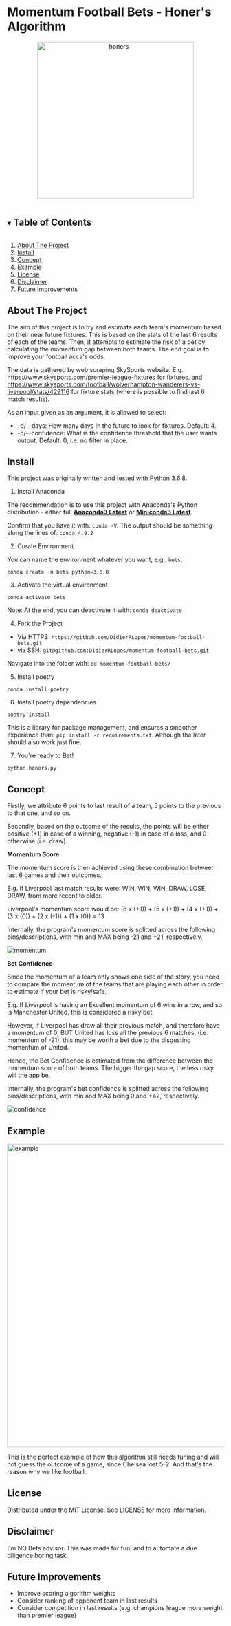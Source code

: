 # Momentum Football Bets - Honer's Algorithm

<p align="center">
<img width="364" alt="honers" src="https://user-images.githubusercontent.com/25267873/113485553-fff9ae80-94a5-11eb-86a6-298693f5ba65.png">
</p>

<!-- TABLE OF CONTENTS -->
<details open="open">
  <summary><h2 style="display: inline-block">Table of Contents</h2></summary>
  <ol>
    <li><a href="#about-the-project">About The Project</a></li>
    <li><a href="#install">Install</a></li>
    <li><a href="#concept">Concept</a></li>
    <li><a href="#example">Example</a> </li>
    <li><a href="#license">License</a></li>
    <li><a href="#disclaimer">Disclaimer</a></li>
    <li><a href="#future-improvements">Future Improvements</a></li>
  </ol>
</details>

## About The Project

The aim of this project is to try and estimate each team's momentum based on their near future fixtures. This is based on the stats of the last 6 results of each of the teams. Then, it attempts to estimate the risk of a bet by calculating the momentum gap between both teams. The end goal is to improve your football acca's odds. 

The data is gathered by web scraping SkySports website. E.g. https://www.skysports.com/premier-league-fixtures for fixtures, and https://www.skysports.com/football/wolverhampton-wanderers-vs-liverpool/stats/429116 for fixture stats (where is possible to find last 6 match results).

As an input given as an argument, it is allowed to select:
  * -d/--days: How many days in the future to look for fixtures. Default: 4.
  * -c/--confidence: What is the confidence threshold that the user wants output. Default: 0, i.e. no filter in place.

## Install

This project was originally written and tested with Python 3.6.8.

1. Install Anaconda

The recommendation is to use this project with Anaconda's Python distribution - either full [__Anaconda3 Latest__](https://repo.anaconda.com/archive/) or [__Miniconda3 Latest__](https://repo.anaconda.com/archive/).

Confirm that you have it with: `conda -V`. The output should be something along the lines of: `conda 4.9.2`

2. Create Environment

You can name the environment whatever you want, e.g.: `bets`.
```
conda create -n bets python=3.6.8
````

3. Activate the virtual environment
```
conda activate bets
```
Note: At the end, you can deactivate it with: `conda deactivate`

4. Fork the Project

- Via HTTPS: `https://github.com/DidierRLopes/momentum-football-bets.git`
- via SSH:  `git@github.com:DidierRLopes/momentum-football-bets.git`

Navigate into the folder with: `cd momentum-football-bets/`

5. Install poetry
```
conda install poetry
```

6. Install poetry dependencies
```
poetry install
```
This is a library for package management, and ensures a smoother experience than: ``pip install -r requirements.txt``. Although the later should also work just fine.

7.  You're ready to Bet!

```
python honers.py
```


## Concept

Firstly, we attribute 6 points to last result of a team, 5 points to the previous to that one, and so on. 

Secondly, based on the outcome of the results, the points will be either positive (+1) in case of a winning, negative (-1) in case of a loss, and 0 otherwise (i.e. draw).

**Momentum Score**

The momentum score is then achieved using these combination between last 6 games and their outcomes.

E.g. If Liverpool last match results were: WIN, WIN, WIN, DRAW, LOSE, DRAW, from more recent to older. 

Liverpool's momentum score would be: (6 x (+1)) + (5 x (+1)) + (4 x (+1)) + (3 x (0)) + (2 x (-1)) + (1 x (0)) = 13

Internally, the program's momentum score is splitted across the following bins/descriptions, with min and MAX being -21 and +21, respectively.


![momentum](https://user-images.githubusercontent.com/25267873/113485974-494afd80-94a8-11eb-8fa7-44ef9ddb7e65.jpg)


**Bet Confidence**

Since the momentum of a team only shows one side of the story, you need to compare the momentum of the teams that are playing each other in order to estimate if your bet is risky/safe.

E.g. If Liverpool is having an Excellent momentum of 6 wins in a row, and so is Manchester United, this is considered a risky bet. 

However, if Liverpool has draw all their previous match, and therefore have a momentum of 0, BUT United has loss all the previous 6 matches, (i.e. momentum of -21), this may be worth a bet due to the disgusting momentum of United.

Hence, the Bet Confidence is estimated from the difference between the momentum score of both teams. The bigger the gap score, the less risky will the app be. 

Internally, the program's bet confidence is splitted across the following bins/descriptions, with min and MAX being 0 and +42, respectively.

![confidence](https://user-images.githubusercontent.com/25267873/113485973-4819d080-94a8-11eb-920f-ed78733d24b6.jpg)

## Example

<img width="706" alt="example" src="https://user-images.githubusercontent.com/25267873/113477261-88f9f100-9478-11eb-9cb0-74936de34078.png">

This is the perfect example of how this algorithm still needs tuning and will not guess the outcome of a game, since Chelsea lost 5-2. And that's the reason why we like football. 

## License

Distributed under the MIT License. See [LICENSE](https://github.com/DidierRLopes/momentum-football-bets/blob/main/LICENSE) for more information.

## Disclaimer

I'm NO Bets advisor. This was made for fun, and to automate a due diligence boring task.

## Future Improvements

* Improve scoring algorithm weights
* Consider ranking of opponent team in last results
* Consider competition in last results (e.g. champions league more weight than premier league)
